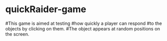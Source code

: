 # quickRaider-game
#This game is aimed at testing
#how quickly a player can respond
#to the objects by clicking on them. 
#The object appears at random positions on the screen.
